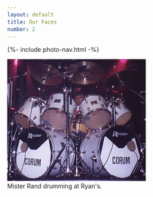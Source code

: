 ```yaml
---
layout: default
title: Our Faces
number: 2
---
```


{%- include photo-nav.html -%}
<br />

<a href="Dave03"><img src="images/dave-02.jpg" /></a><br />
Mister Rand drumming at Ryan's.